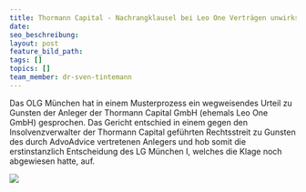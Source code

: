 ```yaml
---
title: Thormann Capital - Nachrangklausel bei Leo One Verträgen unwirksam
date:
seo_beschreibung:
layout: post
feature_bild_path:
tags: []
topics: []
team_member: dr-sven-tintemann
---
```


Das OLG M&uuml;nchen hat in einem Musterprozess ein wegweisendes Urteil zu Gunsten der Anleger der Thormann Capital GmbH (ehemals Leo One GmbH) gesprochen. Das Gericht entschied in einem gegen den Insolvenzverwalter der Thormann Capital gef&uuml;hrten Rechtsstreit zu Gunsten des durch AdvoAdvice vertretenen Anlegers und hob somit die erstinstanzlich Entscheidung des LG M&uuml;nchen I, welches die Klage noch abgewiesen hatte, auf.

![](blob:https://app.cloudcannon.com/298c7930-40fc-4d8f-9ab2-f00c8585069e)